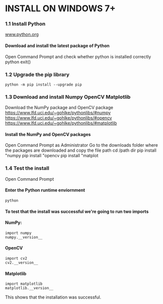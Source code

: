 INSTALL ON WINDOWS 7+
======================
### 1.1 Install Python

www.python.org

#### Download and install the latest package of Python

Open Command Prompt and check whether python is installed correctly
	python
	exit()
	
### 1.2 Upgrade the pip library
	python -m pip install --upgrade pip
	
### 1.3 Download and install Numpy OpenCV Matplotlib	
Download the NumPy package and OpenCV package
	https://www.lfd.uci.edu/~gohlke/pythonlibs/#numpy
	https://www.lfd.uci.edu/~gohlke/pythonlibs/#opencv
	https://www.lfd.uci.edu/~gohlke/pythonlibs/#matplotlib
	
#### Install the NumPy and OpenCV packages
Open Command Prompt as Administrator
Go to the downloads folder where the packages are downloaded and copy the file path
	cd /path
	dir
	pip install "numpy<PRESS TAB TO AUTO-COMPLETE>
	pip install "opencv<PRESS TAB TO AUTO-COMPLETE>
	pip install "matplot<PRESS TAB TO AUTO-COMPLETE>
	
### 1.4 Test the install
Open Command Prompt
#### Enter the Python runtime enviornment
	python
#### To test that the install was successful we're going to run two imports
#### NumPy:
	import numpy
	numpy.__version__
#### OpenCV
	import cv2
	cv2.__version__
#### Matplotlib
	import matplotlib
	matplotlib.__version__
	
This shows that the installation was successful.




